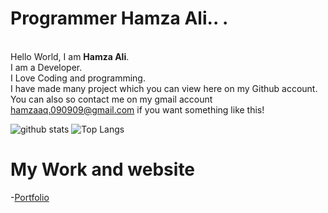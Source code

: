 # Programmer Hamza Ali.. .
 <br />Hello World, I am <strong>Hamza Ali</strong>.<br />
I am a Developer. <br/>
I Love Coding and  programming.<br>
I have made many project which you can view here on my Github account.
<br/>
You can also so contact me on my gmail account hamzaaq.090909@gmail.com if you want something like this!
<br/>

![github stats](https://github-readme-stats.vercel.app/api?username=hamza-2009&show_icons=true&title_fcolor=fff&theme=radical&hide=prs)
![Top Langs](https://github-readme-stats.vercel.app/api/top-langs/?username=hamza-2009&layout=compact&theme=radical)
# My Work and website
-[Portfolio](https://hamza-ali-qureshi.web.app/)
<br />


